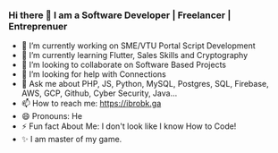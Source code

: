 ### Hi there 👋 I am a Software Developer | Freelancer | Entreprenuer 
- 🔭 I’m currently working on SME/VTU Portal Script Development
- 🌱 I’m currently learning Flutter, Sales Skills and Cryptography
- 👯 I’m looking to collaborate on Software Based Projects
- 🤔 I’m looking for help with Connections
- 💬 Ask me about PHP, JS, Python, MySQL, Postgres, SQL, Firebase, AWS, GCP, Github, Cyber Security, Java...
- 📫 How to reach me: https://ibrobk.ga
- 😄 Pronouns: He
- ⚡ Fun fact About Me: I don't look like I know How to Code!
- ✨ I am master of my game.

<!--
**ibrobk2/ibrobk2** is a ✨ _special_ ✨ repository because its `README.md` (this file) appears on your GitHub profile.

Here are some ideas to get you started:

- 🔭 I’m currently working on ...
- 🌱 I’m currently learning ...
- 👯 I’m looking to collaborate on ...
- 🤔 I’m looking for help with ...
- 💬 Ask me about ...
- 📫 How to reach me: ...
- 😄 Pronouns: ...
- ⚡ Fun fact: ...
-->
